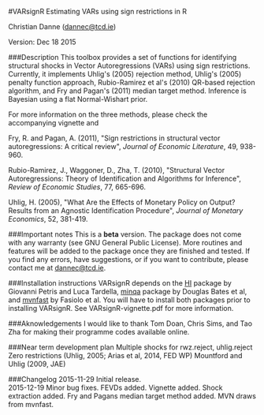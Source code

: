 #VARsignR
Estimating VARs using sign restrictions in R

Christian Danne (dannec@tcd.ie)

Version: Dec 18 2015

###Description
This toolbox provides a set of functions for identifying structural shocks in Vector Autoregressions (VARs) using sign restrictions. Currently, it implements Uhlig's (2005) rejection method, Uhlig's (2005) penalty function approach, Rubio-Ramirez et al's (2010) QR-based rejection algorithm, and Fry and Pagan's (2011) median target method. Inference is Bayesian using a flat Normal-Wishart prior.  

For more information on the three methods, please check the accompanying vignette and  

Fry, R. and Pagan, A. (2011), "Sign restrictions in structural vector autoregressions: A critical review", *Journal of Economic Literature*, 49, 938-960.

Rubio-Ramirez, J., Waggoner, D., Zha, T. (2010), "Structural Vector Autoregressions: Theory of Identification and Algorithms for Inference", *Review of Economic Studies*, 77, 665-696.

Uhlig, H. (2005), "What Are the Effects of Monetary Policy on Output? Results from an Agnostic Identification Procedure", *Journal of Monetary Economics*, 52, 381-419.

###Important notes
This is a **beta** version. The package does not come with any warranty (see GNU General Public License). More routines and features will be added to the package once they are finished and tested. If you find any errors, have suggestions, or if you want to contribute, please contact me at dannec@tcd.ie. 

###Installation instructions
VARsignR depends on the [HI](https://cran.r-project.org/web/packages/HI) package by Giovanni Petris and Luca Tardella, [minqa](https://cran.r-project.org/web/packages/minqa/) package by Douglas Bates et al, and [mvnfast](https://cran.r-project.org/web/packages/mvnfast) by Fasiolo et al. You will have to install both packages prior to installing VARsignR. See VARsignR-vignette.pdf for more information. 

###Aknowledgements 
I would like to thank Tom Doan, Chris Sims, and Tao Zha for making their programme codes available online. 

###Near term development plan
Multiple shocks for rwz.reject, uhlig.reject
Zero restrictions (Uhlig, 2005; Arias et al, 2014, FED WP)
Mountford and Uhlig (2009, JAE)

 
###Changelog
2015-11-29 Initial release.    
2015-12-19 Minor bug fixes. FEVDs added. Vignette added. Shock extraction added. Fry and Pagans median target method added. MVN draws from mvnfast.  
 

 
 


 


 
